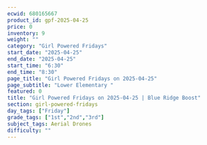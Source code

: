 ```yaml
---
ecwid: 680165667
product_id: gpf-2025-04-25
price: 0
inventory: 9
weight: ""
category: "Girl Powered Fridays"
start_date: "2025-04-25"
end_date: "2025-04-25"
start_time: "6:30"
end_time: "8:30"
page_title: "Girl Powered Fridays on 2025-04-25"
page_subtitle: "Lower Elementary "
featured: 0
title: "Girl Powered Fridays on 2025-04-25 | Blue Ridge Boost"
section: girl-powered-fridays
day_tags: ["Friday"]
grade_tags: ["1st","2nd","3rd"]
subject_tags: Aerial Drones
difficulty: ""
---
```


